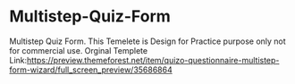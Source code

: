 # Multistep-Quiz-Form
Multistep Quiz Form. This Temelete is Design for Practice purpose only not for commercial use. Orginal Templete Link:https://preview.themeforest.net/item/quizo-questionnaire-multistep-form-wizard/full_screen_preview/35686864
